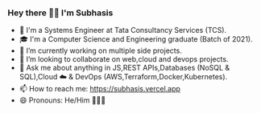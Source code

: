 ### Hey there 🙋‍♂️ I'm Subhasis

- 💼  I'm a Systems Engineer at Tata Consultancy Services (TCS).
- 🎓  I'm a Computer Science and Engineering graduate (Batch of 2021).
- 🌱  I’m currently working on multiple side projects.
- 👯  I’m looking to collaborate on web,cloud and devops projects.
- 💬  Ask me about anything in JS,REST APIs,Databases (NoSQL & SQL),Cloud ☁️ & DevOps (AWS,Terraform,Docker,Kubernetes).
- 📫  How to reach me: https://subhasis.vercel.app
- 😄  Pronouns: He/Him 🙍🏻‍♂️
